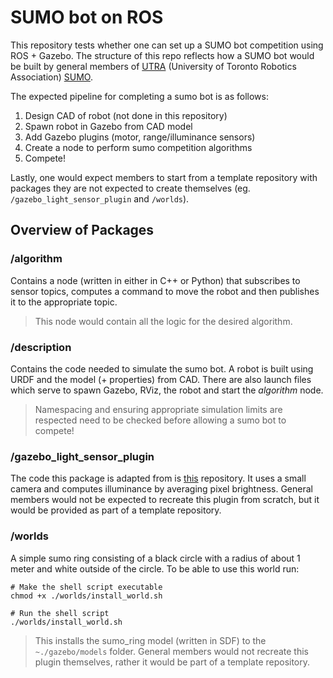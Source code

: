 # SUMO bot on ROS #

This repository tests whether one can set up a SUMO bot competition using ROS + Gazebo. The structure of this repo reflects how a SUMO bot would be built by general members of [UTRA](https://www.utra.ca/) (University of Toronto Robotics Association) [SUMO](https://www.utra.ca/teams/SUMO/).

The expected pipeline for completing a sumo bot is as follows:
1. Design CAD of robot (not done in this repository)
2. Spawn robot in Gazebo from CAD model
3. Add Gazebo plugins (motor, range/illuminance sensors)
4. Create a node to perform sumo competition algorithms
5. Compete!

Lastly, one would expect members to start from a template repository with packages they are not expected to create themselves (eg. `/gazebo_light_sensor_plugin` and `/worlds`).

## Overview of Packages ##

### /algorithm ###

Contains a node (written in either in C++ or Python) that subscribes to sensor topics, computes a command to move the robot and then publishes it to the appropriate topic.
> This node would contain all the logic for the desired algorithm.

### /description ###

Contains the code needed to simulate the sumo bot. A robot is built using URDF and the model (+ properties) from CAD. There are also launch files which serve to spawn Gazebo, RViz, the robot and start the *algorithm* node.
> Namespacing and ensuring appropriate simulation limits are respected need to be checked before allowing a sumo bot to compete!

### /gazebo_light_sensor_plugin ###

The code this package is adapted from is [this](https://github.com/SMARTlab-Purdue/ros-tutorial-gazebo-simulation/wiki/Sec.-4:-Creating-a-light-sensor-plugin) repository. It uses a small camera and computes illuminance by averaging pixel brightness. General members would not be expected to recreate this plugin from scratch, but it would be provided as part of a template repository.

### /worlds ###

A simple sumo ring consisting of a black circle with a radius of about 1 meter and white outside of the circle. To be able to use this world run:
```
# Make the shell script executable
chmod +x ./worlds/install_world.sh

# Run the shell script
./worlds/install_world.sh
```
> This installs the sumo_ring model (written in SDF) to the `~./gazebo/models` folder. General members would not recreate this plugin themselves, rather it would be part of a template repository.
